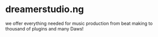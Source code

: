 # dreamerstudio.ng
we offer everything needed for music production from beat making to thousand of plugins and many Daws! 
